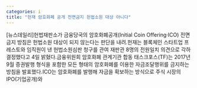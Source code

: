 ```yaml
---
categories: i
title: "헌재 암호화폐 공개 전면금지 헌법소원 대상 아니다"
---
```

[뉴스데일리]헌법재판소가 금융당국의 암호화폐공개(Initial Coin Offering·ICO) 전면 금지 방침은 헌법소원 대상이 되지 않는다는 판단을 내려.헌재는 블록체인 스타트업 프레스토와 임직원이 낸 헌법소원심판 청구를 관여 재판관 8명의 전원일치 의견으로 각하결정했다고 4일 밝혔다.금융위원회 암호화폐 관계기관 합동 태스크포스(TF)는 2017년 9월 증권발행 형식을 포함한 모든 형태의 암호화폐를 이용한 자금조달행위를 금지하는 방침을 발표했다.ICO는 암호화폐를 발행해 자금을 확보하는 방식으로 주식 시장의 IPO(기업공개)와